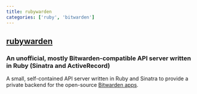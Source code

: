 ```yaml
---
title: rubywarden
categories: ['ruby', 'bitwarden']
---
```

## [rubywarden](https://github.com/jcs/rubywarden)

### An unofficial, mostly Bitwarden-compatible API server written in Ruby (Sinatra and ActiveRecord)


A small, self-contained API server written in Ruby and Sinatra to provide a
private backend for the open-source
[Bitwarden apps](https://github.com/bitwarden).
